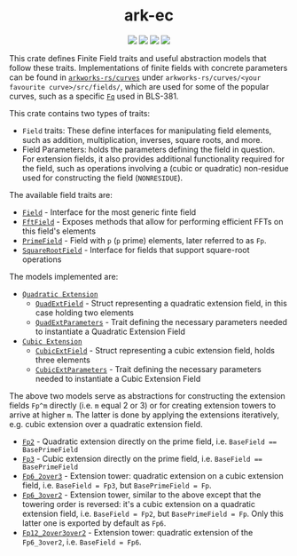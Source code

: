 <h1 align="center">ark-ec</h1>
<p align="center">
    <img src="https://github.com/arkworks-rs/algebra/workflows/CI/badge.svg?branch=master">
    <a href="https://github.com/arkworks-rs/algebra/blob/master/LICENSE-APACHE"><img src="https://img.shields.io/badge/license-APACHE-blue.svg"></a>
    <a href="https://github.com/arkworks-rs/algebra/blob/master/LICENSE-MIT"><img src="https://img.shields.io/badge/license-MIT-blue.svg"></a>
    <a href="https://deps.rs/repo/github/arkworks-rs/algebra"><img src="https://deps.rs/repo/github/arkworks-rs/algebra/status.svg"></a>
</p>

This crate defines Finite Field traits and useful abstraction models that follow these traits.
Implementations of finite fields with concrete parameters can be found in [`arkworks-rs/curves`](https://github.com/arkworks-rs/curves/README.md) under `arkworks-rs/curves/<your favourite curve>/src/fields/`, which are used for some of the popular curves, such as a specific [`Fq`](https://github.com/arkworks-rs/curves/blob/master/bls12_381/src/fields/fq.rs) used in BLS-381.

This crate contains two types of traits:
- `Field` traits: These define interfaces for manipulating field elements, such as addition, multiplication, inverses, square roots, and more.
- Field Parameters: holds the parameters defining the field in question. For extension fields, it also provides additional functionality required for the field, such as operations involving a (cubic or quadratic) non-residue used for constructing the field (`NONRESIDUE`).


The available field traits are:

* [`Field`](https://github.com/arkworks-rs/algebra/blob/master/ff/src/fields/mod.rs#L65) - Interface for the most generic finte field
* [`FftField`](https://github.com/arkworks-rs/algebra/blob/master/ff/src/fields/mod.rs#L273) - Exposes methods that allow for performing efficient FFTs on this field's elements
* [`PrimeField`](https://github.com/arkworks-rs/algebra/blob/master/ff/src/fields/mod.rs#L345) - Field with `p` (`p` prime) elements, later referred to as `Fp`.
* [`SquareRootField`](https://github.com/arkworks-rs/algebra/blob/master/ff/src/fields/mod.rs#L425) - Interface for fields that support square-root operations

The models implemented are:

* [`Quadratic Extension`](https://github.com/arkworks-rs/algebra/blob/master/ff/src/fields/models/quadratic_extension.rs)
  * [`QuadExtField`](https://github.com/arkworks-rs/algebra/blob/mmagician%2Fff-docs/ff/src/fields/models/quadratic_extension.rs#L140) - Struct representing a quadratic extension field, in this case holding two elements
  * [`QuadExtParameters`](https://github.com/arkworks-rs/algebra/blob/mmagician%2Fff-docs/ff/src/fields/models/quadratic_extension.rs#L27) - Trait defining the necessary parameters needed to instantiate a Quadratic Extension Field
* [`Cubic Extension`](https://github.com/arkworks-rs/algebra/blob/master/ff/src/fields/models/cubic_extension.rs)
  * [`CubicExtField`](https://github.com/arkworks-rs/algebra/blob/mmagician%2Fff-docs/ff/src/fields/models/cubic_extension.rs#L72) - Struct representing a cubic extension field, holds three elements
  * [`CubicExtParameters`](https://github.com/arkworks-rs/algebra/blob/mmagician%2Fff-docs/ff/src/fields/models/cubic_extension.rs#L27) - Trait defining the necessary parameters needed to instantiate a Cubic Extension Field
  
The above two models serve as abstractions for constructing the extension fields `Fp^m` directly (i.e. `m` equal 2 or 3) or for creating extension towers to arrive at higher `m`. The latter is done by applying the extensions iteratively, e.g. cubic extension over a quadratic extension field.
* [`Fp2`](https://github.com/arkworks-rs/algebra/blob/mmagician%2Fff-docs/ff/src/fields/models/fp2.rs#L102) - Quadratic extension directly on the prime field, i.e. `BaseField == BasePrimeField`
* [`Fp3`]() - Cubic extension directly on the prime field, i.e. `BaseField == BasePrimeField`
* [`Fp6_2over3`](https://github.com/arkworks-rs/algebra/blob/mmagician%2Fff-docs/ff/src/fields/models/fp6_2over3.rs#L48) - Extension tower: quadratic extension on a cubic extension field, i.e. `BaseField = Fp3`, but `BasePrimeField = Fp`.
* [`Fp6_3over2`](https://github.com/arkworks-rs/algebra/blob/mmagician%2Fff-docs/ff/src/fields/models/fp6_3over2.rs#L49) - Extension tower, similar to the above except that the towering order is reversed: it's a cubic extension on a quadratic extension field, i.e. `BaseField = Fp2`, but `BasePrimeField = Fp`. Only this latter one is exported by default as `Fp6`.
* [`Fp12_2over3over2`](https://github.com/arkworks-rs/algebra/blob/mmagician%2Fff-docs/ff/src/fields/models/fp12_2over3over2.rs#L83) - Extension tower: quadratic extension of the `Fp6_3over2`, i.e. `BaseField = Fp6`.
